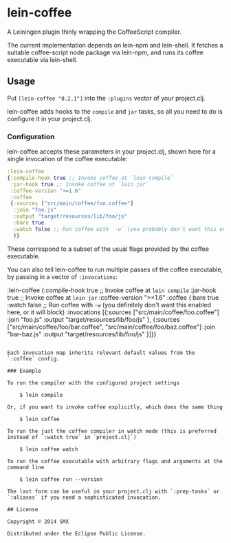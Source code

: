 # lein-coffee

A Leiningen plugin thinly wrapping the CoffeeScript compiler.

The current implementation depends on lein-npm and lein-shell. It fetches a suitable coffee-script node package via lein-npm, and runs its coffee executable via lein-shell.

## Usage

Put `[lein-coffee "0.2.1"]` into the `:plugins` vector of your project.clj.

lein-coffee adds hooks to the `compile` and `jar` tasks, so all you need to do is configure it in your project.clj.

### Configuration

lein-coffee accepts these parameters in your project.clj, shown here for a single invocation of the coffee executable:

```clj
:lein-coffee
{:compile-hook true ;; Invoke coffee at `lein compile`
 :jar-hook true ;; Invoke coffee at `lein jar`
 :coffee-version ">=1.6"
 :coffee
 {:sources ["src/main/coffee/foo.coffee"]
  :join "foo.js"
  :output "target/resources/lib/foo/js"
  :bare true
  :watch false ;; Run coffee with `-w` (you probably don't want this enabled here)
  }}
```

These correspond to a subset of the usual flags provided by the coffee executable.

You can also tell lein-coffee to run multiple passes of the coffee executable, by passing in a vector of `:invocations`:

:lein-coffee
{:compile-hook true ;; Invoke coffee at `lein compile`
 :jar-hook true ;; Invoke coffee at `lein jar`
 :coffee-version ">=1.6"
 :coffee
 {:bare true
  :watch false ;; Run coffee with `-w` (you definitely don't want this enabled here, or it will block)
  :invocations
  [{:sources ["src/main/coffee/foo.coffee"]
    :join "foo.js"
    :output "target/resources/lib/foo/js"
  },
  {:sources ["src/main/coffee/foo/bar.coffee", "src/main/coffee/foo/baz.coffee"]
   :join "bar-baz.js"
   :output "target/resources/lib/foo/js"
  }]}}
```

Each invocation map inherits relevant default values from the `:coffee` config.

### Example

To run the compiler with the configured project settings

    $ lein compile

Or, if you want to invoke coffee explicitly, which does the same thing

    $ lein coffee

To run the just the coffee compiler in watch mode (this is preferred instead of `:watch true` in `project.clj`)

    $ lein coffee watch

To run the coffee executable with arbitrary flags and arguments at the command line

    $ lein coffee run --version

The last form can be useful in your project.clj with `:prep-tasks` or `:aliases` if you need a sophisticated invocation.

## License

Copyright © 2014 SMX

Distributed under the Eclipse Public License.
